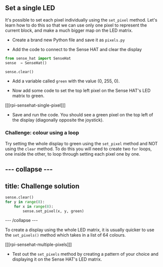 ## Set a single LED

It's possible to set each pixel individually using the `set_pixel` method. Let's learn how to do this so that we can use only one pixel to represent the current block, and make a much bigger map on the LED matrix.

+ Create a brand new Python file and save it as `pixels.py`

+ Add the code to connect to the Sense HAT and clear the display

```python
from sense_hat import SenseHat
sense  = SenseHat()

sense.clear()
```

+ Add a variable called `green` with the value (0, 255, 0).

+ Now add some code to set the top left pixel on the Sense HAT's LED matrix to green.

[[[rpi-sensehat-single-pixel]]]

+ Save and run the code. You should see a green pixel on the top left of the display (diagonally opposite the joystick).

### Challenge: colour using a loop

Try setting the whole display to green using the `set_pixel` method and NOT using the `clear` method. To do this you will need to create two `for` loops, one inside the other, to loop through setting each pixel one by one.

--- collapse ---
---
title: Challenge solution
---

```python
sense.clear()
for y in range(8):
    for x in range(8):
        sense.set_pixel(x, y, green)
```

--- /collapse ---


To create a display using the whole LED matrix, it is usually quicker to use the `set_pixels()` method which takes in a list of 64 colours.

[[[rpi-sensehat-multiple-pixels]]]

+ Test out the `set_pixels` method by creating a pattern of your choice and displaying it on the Sense HAT's LED matrix.
